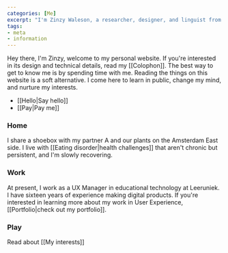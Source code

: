 ```yaml
---
categories: [Me]
excerpt: "I'm Zinzy Waleson, a researcher, designer, and linguist from Amsterdam"
tags:
- meta
- information
---
```

Hey there, I'm Zinzy, welcome to my personal website. If you're interested in its design and technical details, read my [[Colophon]]. The best way to get to know me is by spending time with me. Reading the things on this website is a soft alternative. I come here to learn in public, change my mind, and nurture my interests.

- [[Hello|Say hello]]
- [[Pay|Pay me]]

### Home
I share a shoebox with my partner A and our plants on the Amsterdam East side. I live with [[Eating disorder|health challenges]] that aren't chronic but persistent, and I'm slowly recovering.

### Work
At present, I work as a UX Manager in educational technology at Leeruniek. I have sixteen years of experience making digital products. If you're interested in learning more about my work in User Experience, [[Portfolio|check out my portfolio]].

### Play
Read about [[My interests]]